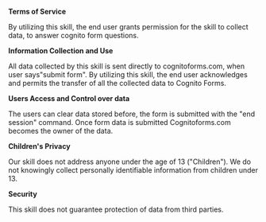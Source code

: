 **Terms of Service**

By utilizing this skill, the end user grants permission for the skill to collect data, to answer cognito form questions.

**Information Collection and Use**

All data collected by this skill is sent directly to cognitoforms.com, when user says"submit form".
By utilizing this skill, the end user acknowledges and permits the transfer of all the collected data to Cognito Forms.

**Users Access and Control over data**

The users can clear data stored before, the form is submitted with the "end session" command.
Once form data is submitted Cognitoforms.com becomes the owner of the data.

**Children's Privacy**

Our skill does not address anyone under the age of 13 ("Children").
We do not knowingly collect personally identifiable information from children under 13.

**Security**

This skill does not guarantee protection of data from third parties.


